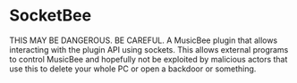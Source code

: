 # SocketBee
THIS MAY BE DANGEROUS. BE CAREFUL. A MusicBee plugin that allows interacting with the plugin API using sockets. This allows external programs to control MusicBee and hopefully not be exploited by malicious actors that use this to delete your whole PC or open a backdoor or something.
